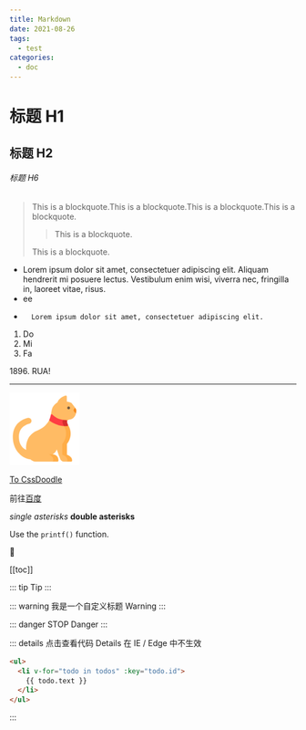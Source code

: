 ```yaml
---
title: Markdown
date: 2021-08-26
tags:
  - test
categories:
  - doc
---
```


# 标题 H1

## 标题 H2

###### 标题 H6

> This is a blockquote.This is a blockquote.This is a blockquote.This is a blockquote.
>
> > This is a blockquote.
>
> This is a blockquote.

- Lorem ipsum dolor sit amet, consectetuer adipiscing elit.
  Aliquam hendrerit mi posuere lectus. Vestibulum enim wisi,
  viverra nec, fringilla in, laoreet vitae, risus.
- ee
-       Lorem ipsum dolor sit amet, consectetuer adipiscing elit.

1.  Do
2.  Mi
3.  Fa

1896\. RUA!

---

![img](../../public/icon/LatteAndCat.png)

[To CssDoodle](/blogs/css/2021/20210826.md)

前往[百度](http://baidu.com)

_single asterisks_
**double asterisks**

Use the `printf()` function.

:unicorn:

[[toc]]

::: tip
Tip
:::

::: warning 我是一个自定义标题
Warning
:::

::: danger STOP
Danger
:::

::: details 点击查看代码
Details 在 IE / Edge 中不生效

```html {2-3,5}
<ul>
  <li v-for="todo in todos" :key="todo.id">
    {{ todo.text }}
  </li>
</ul>
```

:::

